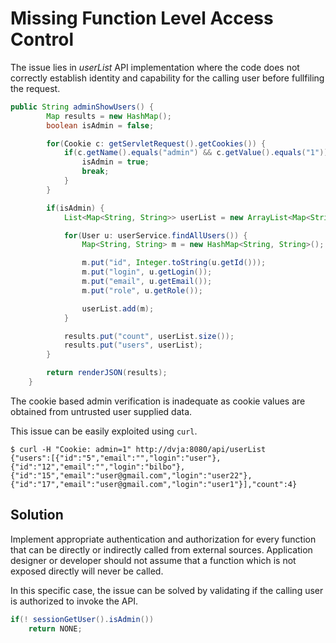 # Missing Function Level Access Control

The issue lies in _userList_ API implementation where the code does not correctly establish identity and capability for
the calling user before fullfiling the request.

```java
public String adminShowUsers() {
        Map results = new HashMap();
        boolean isAdmin = false;

        for(Cookie c: getServletRequest().getCookies()) {
            if(c.getName().equals("admin") && c.getValue().equals("1")) {
                isAdmin = true;
                break;
            }
        }

        if(isAdmin) {
            List<Map<String, String>> userList = new ArrayList<Map<String,String>>();

            for(User u: userService.findAllUsers()) {
                Map<String, String> m = new HashMap<String, String>();

                m.put("id", Integer.toString(u.getId()));
                m.put("login", u.getLogin());
                m.put("email", u.getEmail());
                m.put("role", u.getRole());

                userList.add(m);
            }

            results.put("count", userList.size());
            results.put("users", userList);
        }

        return renderJSON(results);
    }
```

The cookie based admin verification is inadequate as cookie values are obtained from untrusted user supplied data.

This issue can be easily exploited using `curl`.

```
$ curl -H "Cookie: admin=1" http://dvja:8080/api/userList
{"users":[{"id":"5","email":"","login":"user"},{"id":"12","email":"","login":"bilbo"},{"id":"15","email":"user@gmail.com","login":"user22"},{"id":"17","email":"user@gmail.com","login":"user1"}],"count":4}
```

## Solution

Implement appropriate authentication and authorization for every function that can be directly or indirectly called from
external sources. Application designer or developer should not assume that a function which is not exposed directly will
never be called.

In this specific case, the issue can be solved by validating if the calling user is authorized to invoke the API.

```java
if(! sessionGetUser().isAdmin())
    return NONE;
```




